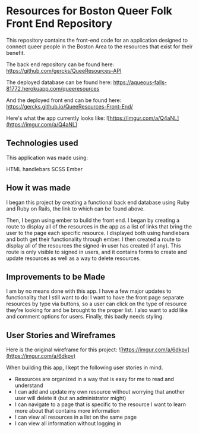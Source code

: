 
# Resources for Boston Queer Folk Front End Repository

This repository contains the front-end code for an application designed to connect queer people in the Boston Area to the resources that exist for their benefit.

The back end repository can be found here: https://github.com/gercks/QueeResources-API

The deployed database can be found here: https://aqueous-falls-81772.herokuapp.com/queeresources

And the deployed front end can be found here: https://gercks.github.io/QueeResources-Front-End/

Here's what the app currently looks like:
![https://imgur.com/a/Q4aNL](https://imgur.com/a/Q4aNL)

## Technologies used

This application was made using:

HTML
handlebars
SCSS
Ember

## How it was made

I began this project by creating a functional back end database using Ruby and Ruby on Rails, the link to which can be found above.

Then, I began using ember to build the front end. I began by creating a route to display all of the resources in the app as a list of links that bring the user to the page each specific resource. I displayed both using handlebars and both get their functionality through ember. I then created a route to display all of the resources the signed-in user has created (if any). This route is only visible to signed in users, and it contains forms to create and update resources as well as a way to delete resources.

## Improvements to be Made

I am by no means done with this app. I have a few major updates to functionality that I still want to do: I want to have the front page separate resources by type via buttons, so a user can click on the type of resource they're looking for and be brought to the proper list. I also want to add like and comment options for users. Finally, this badly needs styling.

## User Stories and Wireframes

Here is the original wireframe for this project:
![https://imgur.com/a/6dkpv](https://imgur.com/a/6dkpv)

When building this app, I kept the following user stories in mind.

- Resources are organized in a way that is easy for me to read and understand
- I can add and update my own resource without worrying that another user will delete it (but an administrator might)
- I can navigate to a page that is specific to the resource I want to learn more about that contains more information
- I can view all resources in a list on the same page
- I can view all information without logging in
